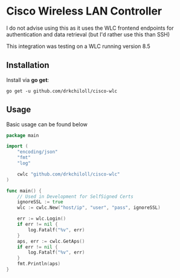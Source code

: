 # Cisco Wireless LAN Controller 
I do not advise using this as it uses the WLC frontend endpoints for authentication and data retrieval (but I'd rather use this than SSH)

This integration was testing on a WLC running version 8.5

## Installation

Install via **go get**:

```shell
go get -u github.com/drkchiloll/cisco-wlc
```

## Usage
Basic usage can be found below

```go
package main

import (
    "encoding/json"
    "fmt"
    "log"

    cwlc "github.com/drkchiloll/cisco-wlc"
)

func main() {
    // Used in Development for SelfSigned Certs
    ignoreSSL := true
    wlc := cwlc.New("host/ip", "user", "pass", ignoreSSL)

    err := wlc.Login()
    if err != nil {
        log.Fatalf("%v", err)
    }
    aps, err := cwlc.GetAps()
    if err != nil {
        log.Fatalf("%v", err)
    }
    fmt.Println(aps)
}
```
